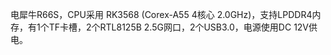 电犀牛R66S，CPU采用 RK3568 (Corex-A55 4核心 2.0GHz)，支持LPDDR4内存，有1个TF卡槽，2个RTL8125B 2.5G网口，2个USB3.0，电源使用DC 12V供电。